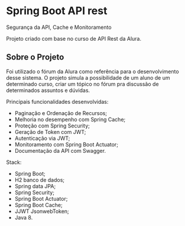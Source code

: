 # Spring Boot API rest
Segurança da API, Cache e Monitoramento

Projeto criado com base no curso de API Rest da Alura.

## Sobre o Projeto
Foi utilizado o fórum da Alura como referência para o desenvolvimento desse sistema. 
O projeto simula a possibilidade de um aluno de um determinado curso, criar um tópico no fórum pra discussão de determinados assuntos e dúvidas. 

Principais funcionalidades desenvolvidas:

* Paginação e Ordenação de Recursos;
* Melhoria no desempenho com Spring Cache;
* Proteção com Spring Security;
* Geração de Token com JWT;
* Autenticação via JWT;
* Monitoramento com Spring Boot Actuator;
* Documentação da API com Swagger.

Stack: 

* Spring Boot;
* H2 banco de dados;
* Spring data JPA;
* Spring Security;
* Spring Boot Actuator;
* Spring Boot Cache;
* JJWT JsonwebToken;
* Java 8.


